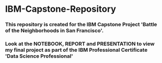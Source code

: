 # IBM-Capstone-Repository
### This repository is created for the IBM Capstone Project 'Battle of the Neighborhoods in San Francisco'.  
### Look at the NOTEBOOK, REPORT and PRESENTATION to view my final project as part of the IBM Professional Certificate 'Data Science Professional'
